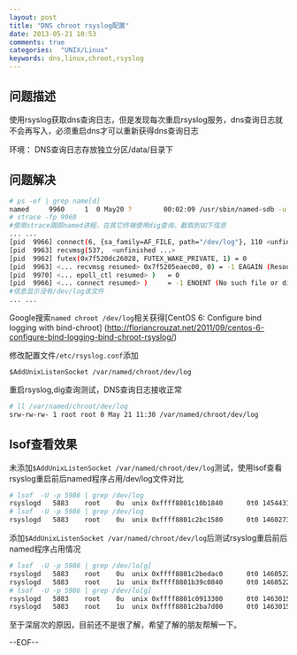 ```yaml
---
layout: post
title: "DNS chroot rsyslog配置"
date: 2013-05-21 10:53
comments: true
categories:  "UNIX/Linux"
keywords: dns,linux,chroot,rsyslog
---
```


## 问题描述

使用rsyslog获取dns查询日志，但是发现每次重启rsyslog服务，dns查询日志就不会再写入，必须重启dns才可以重新获得dns查询日志


环境： DNS查询日志存放独立分区/data/目录下 


## 问题解决

``` bash
# ps -ef | grep name[d]
named     9960     1  0 May20 ?        00:02:09 /usr/sbin/named-sdb -u named -t /var/named/chroot
# strace -fp 9960 
#使用strace跟踪named进程，在其它终端使用dig查询，截取到如下信息
... ...
[pid  9966] connect(6, {sa_family=AF_FILE, path="/dev/log"}, 110 <unfinished ...>
[pid  9963] recvmsg(537,  <unfinished ...>
[pid  9962] futex(0x7f520dc26028, FUTEX_WAKE_PRIVATE, 1) = 0
[pid  9963] <... recvmsg resumed> 0x7f5205eaec00, 0) = -1 EAGAIN (Resource temporarily unavailable)
[pid  9970] <... epoll_ctl resumed> )   = 0
[pid  9966] <... connect resumed> )     = -1 ENOENT (No such file or directory)
#信息显示没有/dev/log该文件
... ...
```

Google搜索`named chroot /dev/log`相关获得[CentOS 6: Configure bind logging with bind-chroot] (http://floriancrouzat.net/2011/09/centos-6-configure-bind-logging-bind-chroot-rsyslog/)

修改配置文件`/etc/rsyslog.conf`添加
```
$AddUnixListenSocket /var/named/chroot/dev/log
```

重启rsyslog,dig查询测试，DNS查询日志接收正常

``` bash
# ll /var/named/chroot/dev/log 
srw-rw-rw- 1 root root 0 May 21 11:30 /var/named/chroot/dev/log
```

## lsof查看效果
未添加`$AddUnixListenSocket /var/named/chroot/dev/log`测试，使用lsof查看rsyslog重启前后named程序占用/dev/log文件对比

``` bash
# lsof  -U -p 5986 | grep /dev/log
rsyslogd   5883    root    0u  unix 0xffff8801c10b1840      0t0 14544315 /dev/log
# lsof  -U -p 5986 | grep /dev/log
rsyslogd   5883    root    0u  unix 0xffff8801c2bc1580      0t0 14602737 /dev/log
```

添加`$AddUnixListenSocket /var/named/chroot/dev/log`后测试rsyslog重启前后named程序占用情况

``` bash
# lsof  -U -p 5986 | grep /dev/lo[g]
rsyslogd   5883    root    0u  unix 0xffff8801c2bedac0      0t0 14605223 /dev/log
rsyslogd   5883    root    1u  unix 0xffff8801b39c0840      0t0 14605225 /var/named/chroot/dev/log
# lsof  -U -p 5986 | grep /dev/lo[g]
rsyslogd   5883    root    0u  unix 0xffff8801c0913300      0t0 14630150 /dev/log
rsyslogd   5883    root    1u  unix 0xffff8801c2ba7d00      0t0 14630152 /var/named/chroot/dev/log
```

至于深层次的原因，目前还不是很了解，希望了解的朋友帮解一下。

--EOF--
